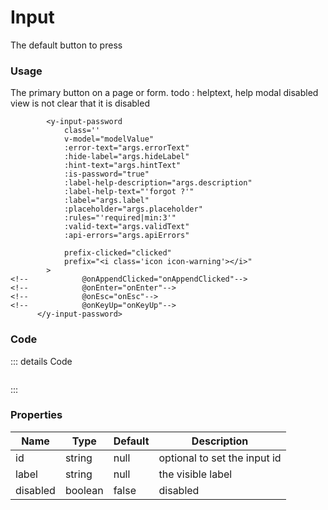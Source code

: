 <script setup>
import {YInputPassword} from 'bedrock-ui-vue3'
</script>

# Input

The default button to press

<DemoContainer>
  <div class="py-5">
<YInputPassword label="Your Password" hint-text="some help text here" secondary-label="forgottie pw?" more-help-description="fdafdadsf"/>
  </div>
</DemoContainer>

### Usage
The primary button on a page or form. 
todo : helptext, 
help modal
disabled view is not clear that it is disabled
```angular2html
        <y-input-password
            class=''
            v-model="modelValue"
            :error-text="args.errorText"
            :hide-label="args.hideLabel"
            :hint-text="args.hintText"
            :is-password="true"
            :label-help-description="args.description"
            :label-help-text="'forgot ?'"
            :label="args.label"
            :placeholder="args.placeholder"
            :rules="'required|min:3'"
            :valid-text="args.validText"
            :api-errors="args.apiErrors"

            prefix-clicked="clicked"
            prefix="<i class='icon icon-warning'></i>"
        >
<!--            @onAppendClicked="onAppendClicked"-->
<!--            @onEnter="onEnter"-->
<!--            @onEsc="onEsc"-->
<!--            @onKeyUp="onKeyUp"-->
      </y-input-password>
```


### Code
::: details Code
```js


```
:::



### Properties

| Name     | Type    | Default | Description                  |
|----------|---------|---------|------------------------------|
| id       | string  | null    | optional to set the input id |
| label    | string  | null    | the visible label            |
| disabled | boolean | false   | disabled                     |

